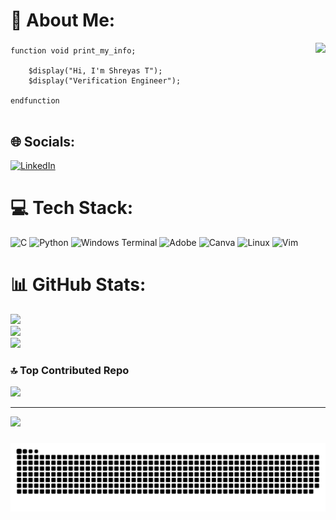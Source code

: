 # 💫 About Me:

<img align="right" height="400" src="https://user-images.githubusercontent.com/74038190/212749447-bfb7e725-6987-49d9-ae85-2015e3e7cc41.gif" />


###


<pre><code>function void print_my_info; 
    
    $display("Hi, I'm Shreyas T");
    $display("Verification Engineer");  
    
endfunction

</code></pre>
###


## 🌐 Socials:
[![LinkedIn](https://img.shields.io/badge/LinkedIn-%230077B5.svg?logo=linkedin&logoColor=white)](https://in.linkedin.com/in/shreyas-t-04616b235?trk=public_profile_browsemap) 

# 💻 Tech Stack:
![C](https://img.shields.io/badge/c-%2300599C.svg?style=for-the-badge&logo=c&logoColor=white) ![Python](https://img.shields.io/badge/python-3670A0?style=for-the-badge&logo=python&logoColor=ffdd54) ![Windows Terminal](https://img.shields.io/badge/Windows%20Terminal-%234D4D4D.svg?style=for-the-badge&logo=windows-terminal&logoColor=white) ![Adobe](https://img.shields.io/badge/adobe-%23FF0000.svg?style=for-the-badge&logo=adobe&logoColor=white) ![Canva](https://img.shields.io/badge/Canva-%2300C4CC.svg?style=for-the-badge&logo=Canva&logoColor=white) ![Linux](https://img.shields.io/badge/Linux-FCC624?style=for-the-badge&logo=linux&logoColor=black) ![Vim](https://img.shields.io/badge/VIM-%2311AB00.svg?style=for-the-badge&logo=vim&logoColor=white)



# 📊 GitHub Stats:
![](https://github-readme-stats.vercel.app/api?username=Shreyast27&theme=flag-india&hide_border=false&include_all_commits=true&count_private=true)<br/>
![](https://github-readme-streak-stats.herokuapp.com/?user=Shreyast27&theme=flag-india&hide_border=false)<br/>
![](https://github-readme-stats.vercel.app/api/top-langs/?username=Shreyast27&theme=flag-india&hide_border=false&include_all_commits=true&count_private=true&layout=compact)

<!--  ## 🏆 GitHub Trophies
![](https://github-profile-trophy.vercel.app/?username=Shreyast27&theme=chalk&no-frame=false&no-bg=false&margin-w=4)  -->

### 🔝 Top Contributed Repo
![](https://github-contributor-stats.vercel.app/api?username=Shreyast27&limit=5&theme=dark&combine_all_yearly_contributions=true)

---

[![](https://visitcount.itsvg.in/api?id=shreyast&label=Profile%20Views&color=1&icon=5&pretty=false)](https://visitcount.itsvg.in)

###
<!-- Proudly created with GPRM ( https://gprm.itsvg.in ) -->
###

<img src="https://raw.githubusercontent.com/shreyast27/shreyast27/output/snake.svg" alt="Snake animation" />

###


